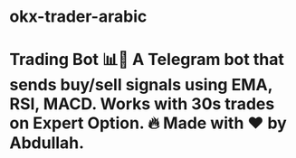# okx-trader-arabic
# Trading Bot 📊🤖  A Telegram bot that sends buy/sell signals using EMA, RSI, MACD.  Works with 30s trades on Expert Option. 🔥  Made with ❤️ by Abdullah.
